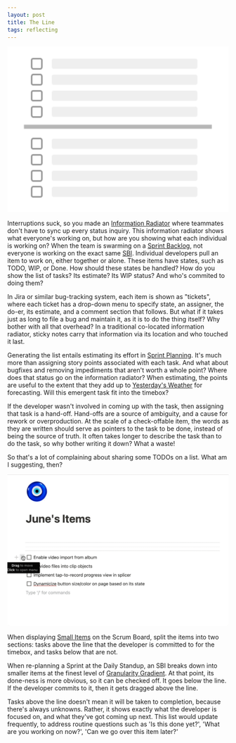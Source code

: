 ```yaml
---
layout: post
title: The Line
tags: reflecting
---
```


![The Line Drawing](../../assets/the-line.png)

Interruptions suck, so you made an [Information Radiator](http://scrumbook.org/value-stream/information-radiator.html) where teammates don't have to sync up every status inquiry. This information radiator shows what everyone's working on, but how are you showing what each individual is working on? When the team is swarming on a [Sprint Backlog](http://scrumbook.org/value-stream/sprint-backlog.html), not everyone is working on the exact same [SBI](http://scrumbook.org/value-stream/sprint-backlog/sprint-backlog-item.html). Individual developers pull an item to work on, either together or alone. These items have states, such as TODO, WIP, or Done. How should these states be handled? How do you show the list of tasks? Its estimate? Its WIP status? And who's commited to doing them?

In Jira or similar bug-tracking system, each item is shown as "tickets", where each ticket has a drop-down menu to specify state, an assigner, the do-er, its estimate, and a comment section that follows. But what if it takes just as long to file a bug and maintain it, as it is to do the thing itself? Why bother with all that overhead? In a traditional co-located information radiator, sticky notes carry that information via its location and who touched it last.

Generating the list entails estimating its effort in [Sprint Planning](http://scrumbook.org/value-stream/sprint-planning.html). It's much more than assigning story points associated with each task. And what about bugfixes and removing impediments that aren't worth a whole point? Where does that status go on the information radiator? When estimating, the points are useful to the extent that they add up to [Yesterday's Weather](http://scrumbook.org/value-stream/estimation-points/yesterday-s-weather.html) for forecasting. Will this emergent task fit into the timebox? 

If the developer wasn't involved in coming up with the task, then assigning that task is a hand-off. Hand-offs are a source of ambiguity, and a cause for rework or overproduction. At the scale of a check-offable item, the words as they are written should serve as pointers to the task to be done, instead of being the source of truth. It often takes longer to describe the task than to do the task, so why bother writing it down? What a waste! 

So that's a lot of complaining about sharing some TODOs on a list. What am I suggesting, then? 

![the-line-animated](../../assets/the-line-animated.gif)

When displaying [Small Items](http://scrumbook.org/value-stream/sprint-planning.html) on the Scrum Board, split the items into two sections: tasks above the line that the developer is committed to for the timebox, and tasks below that are not.

When re-planning a Sprint at the Daily Standup, an SBI breaks down into smaller items at the finest level of [Granularity Gradient](http://scrumbook.org/value-stream/product-backlog/granularity-gradient.html). At that point, its done-ness is more obvious, so it can be checked off. It goes below the line. If the developer commits to it, then it gets dragged above the line. 

Tasks above the line doesn't mean it will be taken to completion, because there's always unknowns. Rather, it shows exactly what the developer is focused on, and what they've got coming up next. This list would update frequently, to address routine questions such as 'Is this done yet?', 'What are you working on now?', 'Can we go over this item later?'

